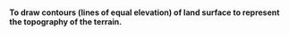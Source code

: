 #### To draw contours (lines of equal elevation) of land surface to represent the topography of the terrain.